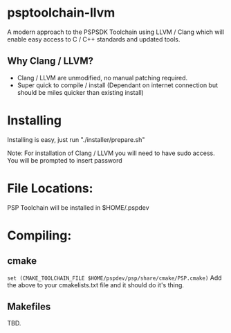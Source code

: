# psptoolchain-llvm

A modern approach to the PSPSDK Toolchain using LLVM / Clang which will enable easy access to C / C++ standards and updated tools.

## Why Clang / LLVM?
- Clang / LLVM are unmodified, no manual patching required.
- Super quick to compile / install (Dependant on internet connection but should be miles quicker than existing install)



# Installing

Installing is easy, just run "./installer/prepare.sh" 

Note: For installation of Clang / LLVM you will need to have sudo access. You will be prompted to insert password

# File Locations:

PSP Toolchain will be installed in $HOME/.pspdev

# Compiling:

## cmake
  `set (CMAKE_TOOLCHAIN_FILE $HOME/pspdev/psp/share/cmake/PSP.cmake)`
  Add the above to your cmakelists.txt file and it should do it's thing.

## Makefiles 

TBD.